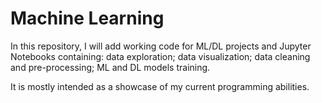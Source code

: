 # Machine Learning
In this repository, I will add working code for ML/DL projects and Jupyter Notebooks containing:
data exploration;
data visualization;
data cleaning and pre-processing;
ML and DL models training.

It is mostly intended as a showcase of my current programming abilities.
